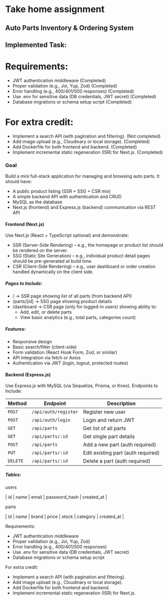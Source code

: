 # Take home assignment

## Auto Parts Inventory & Ordering System

## Implemented Task:

# Requirements:

- JWT authentication middleware (Completed)
- Proper validation (e.g., Joi, Yup, Zod) (Completed)
- Error handling (e.g., 400/401/500 responses) (Completed)
- Use .env for sensitive data (DB credentials, JWT secret) (Completed)
- Database migrations or schema setup script (Completed)

# For extra credit:

- Implement a search API (with pagination and filtering). (Not completed)
- Add image upload (e.g., Cloudinary or local storage). (Completed)
- Add Dockerfile for both frontend and backend. (Completed)
- Implement incremental static regeneration (ISR) for Next.js. (Completed)

### Goal

Build a mini full-stack application for managing and browsing auto parts.
It should have:
- A public product listing (SSR + SSG + CSR mix)
- A simple backend API with authentication and CRUD
- MySQL as the database
- Next.js (frontend) and Express.js (backend) communication via REST API

#### Frontend (Next.js)

Use Next.js (React + TypeScript optional) and demonstrate:
- SSR (Server-Side Rendering) – e.g., the homepage or product list should be rendered on the server.
- SSG (Static Site Generation) – e.g., individual product detail pages should be pre-generated at build time.
- CSR (Client-Side Rendering) – e.g., user dashboard or order creation handled dynamically on the client side.

##### Pages to Include:

- / → SSR page showing list of all parts (from backend API)
- /parts/[id] → SSG page showing product details
- /dashboard → CSR page (only for logged-in users) showing ability to:
  - Add, edit, or delete parts
  - View basic analytics (e.g., total parts, categories count)
 
##### Features:

- Responsive design
- Basic search/filter (client-side)
- Form validation (React Hook Form, Zod, or similar)
- API integration via fetch or Axios
- Authentication via JWT (login, logout, protected routes)

#### Backend (Express.js)

Use Express.js with MySQL (via Sequelize, Prisma, or Knex).
Endpoints to Include:

| Method   | Endpoint             | Description                        |
| -------- | -------------------- | ---------------------------------- |
| `POST`   | `/api/auth/register` | Register new user                  |
| `POST`   | `/api/auth/login`    | Login and return JWT               |
| `GET`    | `/api/parts`         | Get list of all parts              |
| `GET`    | `/api/parts/:id`     | Get single part details            |
| `POST`   | `/api/parts`         | Add a new part (auth required)     |
| `PUT`    | `/api/parts/:id`     | Edit existing part (auth required) |
| `DELETE` | `/api/parts/:id`     | Delete a part (auth required)      |


##### Tables:

users

| id | name | email | password_hash | created_at |

parts

| id | name | brand | price | stock | category | created_at |

Requirements:

- JWT authentication middleware
- Proper validation (e.g., Joi, Yup, Zod)
- Error handling (e.g., 400/401/500 responses)
- Use .env for sensitive data (DB credentials, JWT secret)
- Database migrations or schema setup script

For extra credit:

- Implement a search API (with pagination and filtering).
- Add image upload (e.g., Cloudinary or local storage).
- Add Dockerfile for both frontend and backend.
- Implement incremental static regeneration (ISR) for Next.js.
